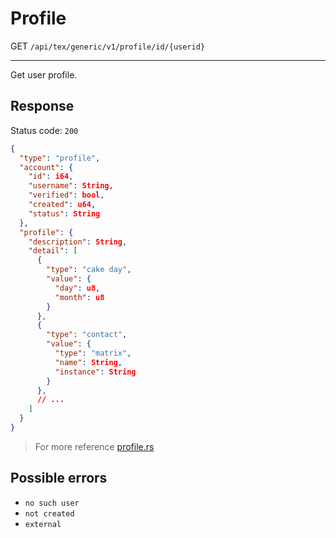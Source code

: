 # Profile

GET `/api/tex/generic/v1/profile/id/{userid}`

---

Get user profile.

## Response

Status code: `200`

```json
{
  "type": "profile",
  "account": {
    "id": i64,
    "username": String,
    "verified": bool,
    "created": u64,
    "status": String
  },
  "profile": {
    "description": String,
    "detail": [
      {
        "type": "cake day",
        "value": {
          "day": u8,
          "month": u8
        }
      },
      {
        "type": "contact",
        "value": {
          "type": "matrix",
          "name": String,
          "instance": String
        }
      },
      // ...
    ]
  }
}
```

> For more reference [profile.rs](https://github.com/GoodMorning-Network/rust-bindings/blob/master/src/structs/profile.rs)

## Possible errors

- `no such user`
- `not created`
- `external`
